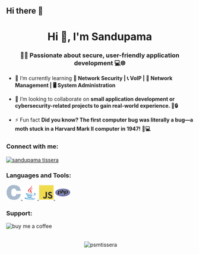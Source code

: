 ## Hi there 👋
<h1 align="center">Hi 👋, I'm Sandupama</h1>
<h3 align="center">🔐✨ Passionate about secure, user-friendly application development 💻🌐</h3>

- 🌱 I’m currently learning **🔐 Network Security | 📞 VoIP | 📡 Network Management | 🖥️ System Administration**

- 👯 I’m looking to collaborate on **small application development or cybersecurity-related projects to gain real-world experience. 🚀🔒**

- ⚡ Fun fact **Did you know? The first computer bug was literally a bug—a moth stuck in a Harvard Mark II computer in 1947! 🐞💻**

<h3 align="left">Connect with me:</h3>
<p align="left">
<a href="https://linkedin.com/in/sandupama tissera" target="blank"><img align="center" src="https://raw.githubusercontent.com/rahuldkjain/github-profile-readme-generator/master/src/images/icons/Social/linked-in-alt.svg" alt="sandupama tissera" height="30" width="40" /></a>
</p>

<h3 align="left">Languages and Tools:</h3>
<p align="left"> <a href="https://www.cprogramming.com/" target="_blank" rel="noreferrer"> <img src="https://raw.githubusercontent.com/devicons/devicon/master/icons/c/c-original.svg" alt="c" width="40" height="40"/> </a> <a href="https://www.java.com" target="_blank" rel="noreferrer"> <img src="https://raw.githubusercontent.com/devicons/devicon/master/icons/java/java-original.svg" alt="java" width="40" height="40"/> </a> <a href="https://developer.mozilla.org/en-US/docs/Web/JavaScript" target="_blank" rel="noreferrer"> <img src="https://raw.githubusercontent.com/devicons/devicon/master/icons/javascript/javascript-original.svg" alt="javascript" width="40" height="40"/> </a> <a href="https://www.php.net" target="_blank" rel="noreferrer"> <img src="https://raw.githubusercontent.com/devicons/devicon/master/icons/php/php-original.svg" alt="php" width="40" height="40"/> </a> </p>

<h3 align="left">Support:</h3>
<p><a href="https://www.buymeacoffee.com/buy me a coffee"> <img align="left" src="https://cdn.buymeacoffee.com/buttons/v2/default-yellow.png" height="50" width="210" alt="buy me a coffee" /></a></p><br><br>

<p><img align="center" src="https://github-readme-stats.vercel.app/api/top-langs?username=psmtissera&show_icons=true&locale=en&layout=compact" alt="psmtissera" /></p>


<!--
**PsmTissera/PsmTissera** is a ✨ _special_ ✨ repository because its `README.md` (this file) appears on your GitHub profile.

Here are some ideas to get you started:

- 🔭 I’m currently working on ...
- 🌱 I’m currently learning ...
- 👯 I’m looking to collaborate on ...
- 🤔 I’m looking for help with ...
- 💬 Ask me about ...
- 📫 How to reach me: ...
- 😄 Pronouns: ...
- ⚡ Fun fact: ...
-->

